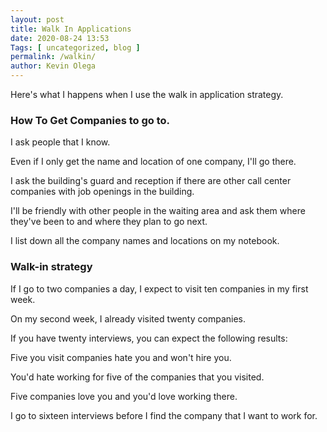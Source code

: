 ```yaml
--- 
layout: post 
title: Walk In Applications
date: 2020-08-24 13:53
Tags: [ uncategorized, blog ]
permalink: /walkin/ 
author: Kevin Olega 
--- 
```

Here's what I happens when I use the walk in application strategy.

### How To Get Companies to go to.

I ask people that I know.

Even if I only get the name and location of one company, I'll go there. 

I ask the building's guard and reception if there are other call center companies with job openings in the building.

I'll be friendly with other people in the waiting area and ask them where they've been to and where they plan to go next.

I list down all the company names and locations on my notebook.

### Walk-in strategy

If I go to two companies a day, I expect to visit ten companies in my first week.

On my second week, I already visited twenty companies.

If you have twenty interviews, you can expect the following results:

Five you visit companies hate you and won't hire you.

You'd hate working for five of the companies that you visited.

Five companies love you and you'd love working there.

I go to sixteen interviews before I find the company that I want to work for.